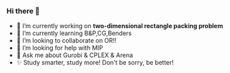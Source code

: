 ### Hi there 👋
- 🔭 I’m currently working on **two-dimensional rectangle packing problem**
- 🌱 I’m currently learning  B&P,CG,Benders
- 👯 I’m looking to collaborate on OR!!
- 🤔 I’m looking for help with MIP
- 💬 Ask me about Gurobi & CPLEX & Arena
- ✨ Study smarter, study more! Don't be sorry, be better!


<!--
**QieLinRay/QieLinRay** is a ✨ _special_ ✨ repository because its `README.md` (this file) appears on your GitHub profile.

Here are some ideas to get you started:

- 🔭 I’m currently working on ...
- 🌱 I’m currently learning ...
- 👯 I’m looking to collaborate on ...
- 🤔 I’m looking for help with ...
- 💬 Ask me about ...
- 📫 How to reach me: ...
- 😄 Pronouns: ...
- ⚡ Fun fact: ...
-->
